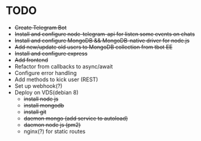 # TODO


+ ~~Create Telegram Bot~~
+ ~~Install and configure node-telegram-api for listen some events on chats~~
+ ~~Install and configure MongoDB && MongoDB-native driver for node.js~~
+ ~~Add new/update old users to MongoDB collection from tbot EE~~
+ ~~Install and configure express~~
+ ~~Add frontend~~
+ Refactor from callbacks to async/await
+ Configure error handling
+ Add methods to kick user (REST)
+ Set up webhook(?)
+ Deploy on VDS(debian 8)
  + ~~install node js~~
  + ~~install mongodb~~
  + ~~install git~~
  + ~~daemon mongo (add service to autoload)~~
  + ~~daemon node js (pm2)~~
  + nginx(?) for static routes
